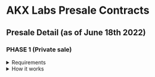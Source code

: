 # AKX Labs Presale Contracts

## Presale Detail (as of June 18th 2022)

### PHASE 1 (Private sale)

<details><summary>Requirements</summary>


- Connect your metamask to Polygon. Help can be found here https://docs.polygon.technology/docs/develop/metamask/config-polygon-on-metamask/
- Get some polygon matics tokens a well made tutorial is available from benzinga here: https://www.benzinga.com/money/how-to-buy-polygon-matic/
- Follow the instruction to include yourself in the private sale "white list" (COMING SOON)

IMPORTANT: The private sale will not be on exchanges. Only people who are white listed will be able to participate.
  </details>

<details><summary>How it works</summary>


Once you are whitelisted, you will be able to buy the tokens via our website until the private sale is over.

The Private sale is for early investors and as such we offer interesting incentives to them:

- reduced initial price
- bigger quantities (up to 100,000 tokens per holder)
- automatic participation in the DAO post-launch
- tokens are vested in a personal secure vault (nobody other than you is having access to it) for a minimum of 3 months. After 90 days, the tokens will be remitted to you with accrued interest (from vesting / staking). Your secure vault is accessible at any time to you so you can see how cool its was to participate in that presale :)
- unique rare nfts as a thank you from our CrazyApes collection</details>


